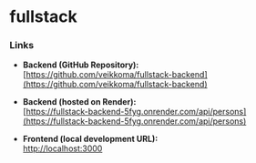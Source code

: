 # fullstack

### Links

- **Backend (GitHub Repository):**  
  [https://github.com/veikkoma/fullstack-backend](https://github.com/veikkoma/fullstack-backend)

- **Backend (hosted on Render):**  
  [https://fullstack-backend-5fyg.onrender.com/api/persons](https://fullstack-backend-5fyg.onrender.com/api/persons)


- **Frontend (local development URL):**  
  [http://localhost:3000](http://localhost:3000)